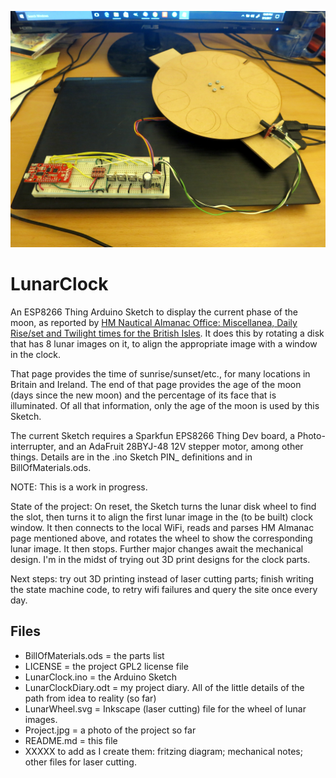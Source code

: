![The Project so far](https://github.com/bneedhamia/LunarClock/blob/master/Project.jpg)
# LunarClock
An ESP8266 Thing Arduino Sketch to display the current phase of the moon,
as reported by
[HM Nautical Almanac Office: Miscellanea, Daily Rise/set and Twilight times for the British Isles](http://astro.ukho.gov.uk/nao/miscellanea/birs2.html). It does this by rotating a disk
that has 8 lunar images on it, to align the appropriate image with a window in the clock.

That page provides the time of sunrise/sunset/etc., for many locations in Britain and Ireland.
The end of that page provides the age of the moon (days since the new moon) and
the percentage of its face that is illuminated. Of all that information, only the age of the moon
is used by this Sketch.

The current Sketch requires a Sparkfun EPS8266 Thing Dev board, a Photo-interrupter,
and an AdaFruit 28BYJ-48 12V stepper motor, among other things.
Details are in the .ino Sketch PIN_ definitions and in BillOfMaterials.ods.

NOTE: This is a work in progress.

State of the project: On reset, the Sketch turns the lunar disk wheel to find the slot, then turns it to align
the first lunar image in the (to be built) clock window. It then connects to the local WiFi,
reads and parses HM Almanac page mentioned above, and rotates the wheel to show the corresponding
lunar image. It then stops. Further major changes await the mechanical design.
I'm in the midst of trying out 3D print designs for the clock parts.

Next steps: try out 3D printing instead of laser cutting parts;
finish writing the state machine code, to retry wifi failures and query the site once every day.

## Files
* BillOfMaterials.ods = the parts list
* LICENSE = the project GPL2 license file
* LunarClock.ino = the Arduino Sketch
* LunarClockDiary.odt = my project diary.  All of the little details of the path from idea to reality (so far)
* LunarWheel.svg = Inkscape (laser cutting) file for the wheel of lunar images.
* Project.jpg = a photo of the project so far
* README.md = this file
* XXXXX to add as I create them: fritzing diagram; mechanical notes; other files for laser cutting.
